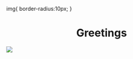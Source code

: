 
 img{
  border-radius:10px;
}
<h1 align="center"">Greetings</h1>
 <img  src="https://img.freepik.com/free-photo/adorable-looking-kitten-with-yarn_23-2150886292.jpg?semt=ais_hybrid">



